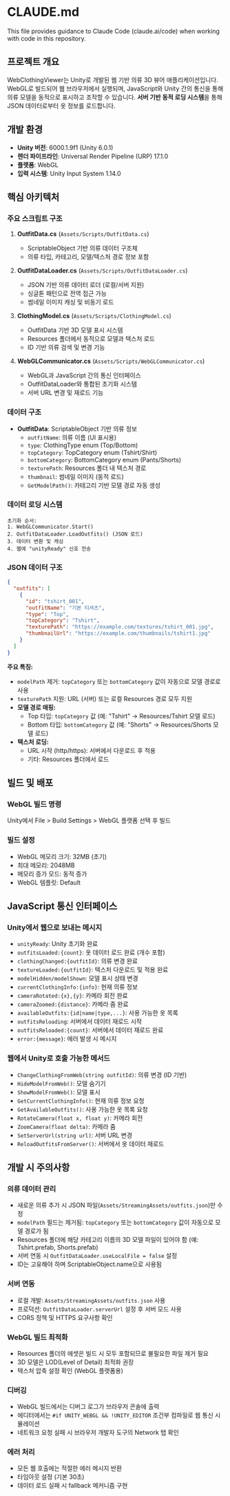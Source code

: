 # CLAUDE.md

This file provides guidance to Claude Code (claude.ai/code) when working with code in this repository.

## 프로젝트 개요

WebClothingViewer는 Unity로 개발된 웹 기반 의류 3D 뷰어 애플리케이션입니다. WebGL로 빌드되어 웹 브라우저에서 실행되며, JavaScript와 Unity 간의 통신을 통해 의류 모델을 동적으로 표시하고 조작할 수 있습니다. **서버 기반 동적 로딩 시스템**을 통해 JSON 데이터로부터 옷 정보를 로드합니다.

## 개발 환경

- **Unity 버전**: 6000.1.9f1 (Unity 6.0.1)
- **렌더 파이프라인**: Universal Render Pipeline (URP) 17.1.0
- **플랫폼**: WebGL
- **입력 시스템**: Unity Input System 1.14.0

## 핵심 아키텍처

### 주요 스크립트 구조

1. **OutfitData.cs** (`Assets/Scripts/OutfitData.cs`)
   - ScriptableObject 기반 의류 데이터 구조체
   - 의류 타입, 카테고리, 모델/텍스처 경로 정보 포함

2. **OutfitDataLoader.cs** (`Assets/Scripts/OutfitDataLoader.cs`)
   - JSON 기반 의류 데이터 로더 (로컬/서버 지원)
   - 싱글톤 패턴으로 전역 접근 가능
   - 썸네일 이미지 캐싱 및 비동기 로드

3. **ClothingModel.cs** (`Assets/Scripts/ClothingModel.cs`)
   - OutfitData 기반 3D 모델 표시 시스템
   - Resources 폴더에서 동적으로 모델과 텍스처 로드
   - ID 기반 의류 검색 및 변경 기능

4. **WebGLCommunicator.cs** (`Assets/Scripts/WebGLCommunicator.cs`)
   - WebGL과 JavaScript 간의 통신 인터페이스
   - OutfitDataLoader와 통합된 초기화 시스템
   - 서버 URL 변경 및 재로드 기능

### 데이터 구조

- **OutfitData**: ScriptableObject 기반 의류 정보
  - `outfitName`: 의류 이름 (UI 표시용)
  - `type`: ClothingType enum (Top/Bottom)
  - `topCategory`: TopCategory enum (Tshirt/Shirt)
  - `bottomCategory`: BottomCategory enum (Pants/Shorts)
  - `texturePath`: Resources 폴더 내 텍스처 경로
  - `thumbnail`: 썸네일 이미지 (동적 로드)
  - `GetModelPath()`: 카테고리 기반 모델 경로 자동 생성

### 데이터 로딩 시스템

```
초기화 순서:
1. WebGLCommunicator.Start()
2. OutfitDataLoader.LoadOutfits() (JSON 로드)
3. 데이터 변환 및 캐싱
4. 웹에 "unityReady" 신호 전송
```

### JSON 데이터 구조

```json
{
  "outfits": [
    {
      "id": "tshirt_001",
      "outfitName": "기본 티셔츠",
      "type": "Top",
      "topCategory": "Tshirt",
      "texturePath": "https://example.com/textures/tshirt_001.jpg",
      "thumbnailUrl": "https://example.com/thumbnails/tshirt1.jpg"
    }
  ]
}
```

**주요 특징:**
- `modelPath` 제거: `topCategory` 또는 `bottomCategory` 값이 자동으로 모델 경로로 사용
- `texturePath` 지원: URL (서버) 또는 로컬 Resources 경로 모두 지원
- **모델 경로 매핑:**
  - Top 타입: `topCategory` 값 (예: "Tshirt" → Resources/Tshirt 모델 로드)
  - Bottom 타입: `bottomCategory` 값 (예: "Shorts" → Resources/Shorts 모델 로드)
- **텍스처 로딩:**
  - URL 시작 (http/https): 서버에서 다운로드 후 적용
  - 기타: Resources 폴더에서 로드

## 빌드 및 배포

### WebGL 빌드 명령
Unity에서 File > Build Settings > WebGL 플랫폼 선택 후 빌드

### 빌드 설정
- WebGL 메모리 크기: 32MB (초기)
- 최대 메모리: 2048MB  
- 메모리 증가 모드: 동적 증가
- WebGL 템플릿: Default

## JavaScript 통신 인터페이스

### Unity에서 웹으로 보내는 메시지
- `unityReady`: Unity 초기화 완료
- `outfitsLoaded:{count}`: 옷 데이터 로드 완료 (개수 포함)
- `clothingChanged:{outfitId}`: 의류 변경 완료
- `textureLoaded:{outfitId}`: 텍스처 다운로드 및 적용 완료
- `modelHidden/modelShown`: 모델 표시 상태 변경
- `currentClothingInfo:{info}`: 현재 의류 정보
- `cameraRotated:{x},{y}`: 카메라 회전 완료
- `cameraZoomed:{distance}`: 카메라 줌 완료
- `availableOutfits:{id|name|type,...}`: 사용 가능한 옷 목록
- `outfitsReloading`: 서버에서 데이터 재로드 시작
- `outfitsReloaded:{count}`: 서버에서 데이터 재로드 완료
- `error:{message}`: 에러 발생 시 메시지

### 웹에서 Unity로 호출 가능한 메서드
- `ChangeClothingFromWeb(string outfitId)`: 의류 변경 (ID 기반)
- `HideModelFromWeb()`: 모델 숨기기
- `ShowModelFromWeb()`: 모델 표시
- `GetCurrentClothingInfo()`: 현재 의류 정보 요청
- `GetAvailableOutfits()`: 사용 가능한 옷 목록 요청
- `RotateCamera(float x, float y)`: 카메라 회전
- `ZoomCamera(float delta)`: 카메라 줌
- `SetServerUrl(string url)`: 서버 URL 변경
- `ReloadOutfitsFromServer()`: 서버에서 옷 데이터 재로드

## 개발 시 주의사항

### 의류 데이터 관리
- 새로운 의류 추가 시 JSON 파일(`Assets/StreamingAssets/outfits.json`)만 수정
- `modelPath` 필드는 제거됨: `topCategory` 또는 `bottomCategory` 값이 자동으로 모델 경로가 됨
- Resources 폴더에 해당 카테고리 이름의 3D 모델 파일이 있어야 함 (예: Tshirt.prefab, Shorts.prefab)
- 서버 연동 시 `OutfitDataLoader.useLocalFile = false` 설정
- ID는 고유해야 하며 ScriptableObject.name으로 사용됨

### 서버 연동
- 로컬 개발: `Assets/StreamingAssets/outfits.json` 사용
- 프로덕션: `OutfitDataLoader.serverUrl` 설정 후 서버 모드 사용
- CORS 정책 및 HTTPS 요구사항 확인

### WebGL 빌드 최적화
- Resources 폴더의 에셋은 빌드 시 모두 포함되므로 불필요한 파일 제거 필요
- 3D 모델은 LOD(Level of Detail) 최적화 권장
- 텍스처 압축 설정 확인 (WebGL 플랫폼용)

### 디버깅
- WebGL 빌드에서는 디버그 로그가 브라우저 콘솔에 출력
- 에디터에서는 `#if UNITY_WEBGL && !UNITY_EDITOR` 조건부 컴파일로 웹 통신 시뮬레이션
- 네트워크 요청 실패 시 브라우저 개발자 도구의 Network 탭 확인

### 에러 처리
- 모든 웹 호출에는 적절한 에러 메시지 반환
- 타임아웃 설정 (기본 30초)
- 데이터 로드 실패 시 fallback 메커니즘 구현
